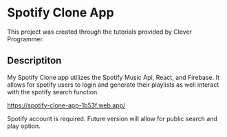 # Spotify Clone App

This project was created through the tutorials provided by Clever Programmer. 
## Descriptiton

My Spotify Clone app utilizes the Spotify Music Api, React, and Firebase. It allows for spotify users to login and generate their playlists as well interact with the spotify search function. 

https://spotify-clone-app-1b53f.web.app/

Spotify account is required. Future version will allow for public search and play option. 
